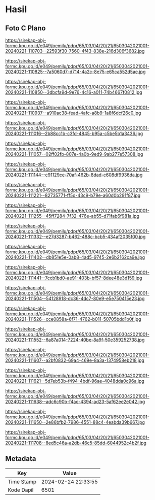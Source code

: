 # Hasil

## Foto C Plano

https://sirekap-obj-formc.kpu.go.id/e049/pemilu/pdpr/65/03/04/20/21/6503042021001-20240221-110703--22593f30-7560-4f43-838e-216d306f3682.jpg

https://sirekap-obj-formc.kpu.go.id/e049/pemilu/pdpr/65/03/04/20/21/6503042021001-20240221-110825--7a5060d7-d714-4a2c-8e75-e65ca552d5ae.jpg

https://sirekap-obj-formc.kpu.go.id/e049/pemilu/pdpr/65/03/04/20/21/6503042021001-20240221-110850--3dbcfa9d-9e76-4c16-a011-74b4667f0812.jpg

https://sirekap-obj-formc.kpu.go.id/e049/pemilu/pdpr/65/03/04/20/21/6503042021001-20240221-110937--a910ac38-fead-4afc-a8b9-1a8f6dcf26c0.jpg

https://sirekap-obj-formc.kpu.go.id/e049/pemilu/pdpr/65/03/04/20/21/6503042021001-20240221-111016--2b88cc1b-c3fd-4845-b95a-c5be5b1a3436.jpg

https://sirekap-obj-formc.kpu.go.id/e049/pemilu/pdpr/65/03/04/20/21/6503042021001-20240221-111057--02ff02fb-807e-4a0b-9ed9-9ab277e57308.jpg

https://sirekap-obj-formc.kpu.go.id/e049/pemilu/pdpr/65/03/04/20/21/6503042021001-20240221-111144--c91129ce-70af-462b-8dad-c608df9936da.jpg

https://sirekap-obj-formc.kpu.go.id/e049/pemilu/pdpr/65/03/04/20/21/6503042021001-20240221-111221--82735771-ff5d-43c9-b79e-a60d0b291f87.jpg

https://sirekap-obj-formc.kpu.go.id/e049/pemilu/pdpr/65/03/04/20/21/6503042021001-20240221-111255--45ff7284-7f32-476e-ab55-d71fab6f981a.jpg

https://sirekap-obj-formc.kpu.go.id/e049/pemilu/pdpr/65/03/04/20/21/6503042021001-20240221-111332--e27d3287-b462-488c-bcb5-434af2035f00.jpg

https://sirekap-obj-formc.kpu.go.id/e049/pemilu/pdpr/65/03/04/20/21/6503042021001-20240221-111402--db851e5e-0ab8-4ad5-9745-2e6b2162ca9e.jpg

https://sirekap-obj-formc.kpu.go.id/e049/pemilu/pdpr/65/03/04/20/21/6503042021001-20240221-111441--7ccb1bd0-ae91-403b-bf57-8dee48e3d159.jpg

https://sirekap-obj-formc.kpu.go.id/e049/pemilu/pdpr/65/03/04/20/21/6503042021001-20240221-111504--54128918-dc36-4dc7-80e9-e5e750415e23.jpg

https://sirekap-obj-formc.kpu.go.id/e049/pemilu/pdpr/65/03/04/20/21/6503042021001-20240221-111526--cce0858a-6f71-4762-b011-50705bdd1b0f.jpg

https://sirekap-obj-formc.kpu.go.id/e049/pemilu/pdpr/65/03/04/20/21/6503042021001-20240221-111552--6a87a014-7224-40be-8a9f-50e359252738.jpg

https://sirekap-obj-formc.kpu.go.id/e049/pemilu/pdpr/65/03/04/20/21/6503042021001-20240221-111607--a2bf0832-69a4-469e-8a3a-1374958eb218.jpg

https://sirekap-obj-formc.kpu.go.id/e049/pemilu/pdpr/65/03/04/20/21/6503042021001-20240221-111621--5d7eb53b-f494-4bdf-96ae-4048dda0c96a.jpg

https://sirekap-obj-formc.kpu.go.id/e049/pemilu/pdpr/65/03/04/20/21/6503042021001-20240221-111638--adc6c90b-f4ac-4394-ad23-5af62ee2e042.jpg

https://sirekap-obj-formc.kpu.go.id/e049/pemilu/pdpr/65/03/04/20/21/6503042021001-20240221-111650--2e86bfb2-7986-4551-88c4-4eabda39b667.jpg

https://sirekap-obj-formc.kpu.go.id/e049/pemilu/pdpr/65/03/04/20/21/6503042021001-20240221-111708--8ed5c46a-a2db-46c5-85dd-6044952c4b2f.jpg


## Metadata

| Key        | Value               |
| ---------- | ------------------- |
| Time Stamp | 2024-02-24 22:33:55 |
| Kode Dapil | 6501                |



